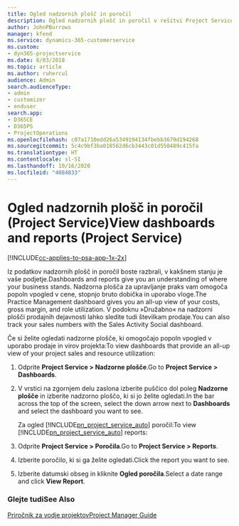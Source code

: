 ```yaml
---
title: Ogled nadzornih plošč in poročil
description: Ogled nadzornih plošč in poročil v rešitvi Project Service
author: JohnPBurrows
manager: kfend
ms.service: dynamics-365-customerservice
ms.custom:
- dyn365-projectservice
ms.date: 8/03/2018
ms.topic: article
ms.author: ruhercul
audience: Admin
search.audienceType:
- admin
- customizer
- enduser
search.app:
- D365CE
- D365PS
- ProjectOperations
ms.openlocfilehash: c07a1710edd26a5349194134fbebb3679d194268
ms.sourcegitcommit: 5c4c9bf3ba018562d6cb3443c01d550489c415fa
ms.translationtype: HT
ms.contentlocale: sl-SI
ms.lasthandoff: 10/16/2020
ms.locfileid: "4084833"
---
```

# <a name="view-dashboards-and-reports-project-service"></a><span data-ttu-id="ed348-103">Ogled nadzornih plošč in poročil (Project Service)</span><span class="sxs-lookup"><span data-stu-id="ed348-103">View dashboards and reports (Project Service)</span></span>

[!INCLUDE[cc-applies-to-psa-app-1x-2x](../includes/cc-applies-to-psa-app-1x-2x.md)]

<span data-ttu-id="ed348-104">Iz podatkov nadzornih plošč in poročil boste razbrali, v kakšnem stanju je vaše podjetje.</span><span class="sxs-lookup"><span data-stu-id="ed348-104">Dashboards and reports give you an understanding of where your business stands.</span></span> <span data-ttu-id="ed348-105">Nadzorna plošča za upravljanje praks vam omogoča popoln vpogled v cene, stopnjo bruto dobička in uporabo vloge.</span><span class="sxs-lookup"><span data-stu-id="ed348-105">The Practice Management dashboard gives you an all-up view of your costs, gross margin, and role utilization.</span></span> <span data-ttu-id="ed348-106">V podoknu »Družabno« na nadzorni plošči prodajnih dejavnosti lahko sledite tudi številkam prodaje.</span><span class="sxs-lookup"><span data-stu-id="ed348-106">You can also track your sales numbers with the Sales Activity Social dashboard.</span></span>  
  
 <span data-ttu-id="ed348-107">Če si želite ogledati nadzorne plošče, ki omogočajo popoln vpogled v uporabo prodaje in virov projekta:</span><span class="sxs-lookup"><span data-stu-id="ed348-107">To view dashboards that provide an all-up view of your project sales and resource utilization:</span></span>  
  
1. <span data-ttu-id="ed348-108">Odprite **Project Service > Nadzorne plošče**.</span><span class="sxs-lookup"><span data-stu-id="ed348-108">Go to **Project Service > Dashboards**.</span></span>  
  
2. <span data-ttu-id="ed348-109">V vrstici na zgornjem delu zaslona izberite puščico dol poleg **Nadzorne plošče** in izberite nadzorno ploščo, ki si jo želite ogledati.</span><span class="sxs-lookup"><span data-stu-id="ed348-109">In the bar across the top of the screen, select the down arrow next to **Dashboards** and select the dashboard you want to see.</span></span>  
  
   <span data-ttu-id="ed348-110">Za ogled [!INCLUDE[pn_project_service_auto](../includes/pn-project-service-auto.md)] poročil:</span><span class="sxs-lookup"><span data-stu-id="ed348-110">To view [!INCLUDE[pn_project_service_auto](../includes/pn-project-service-auto.md)] reports:</span></span>  
  
3. <span data-ttu-id="ed348-111">Odprite **Project Service > Poročila**.</span><span class="sxs-lookup"><span data-stu-id="ed348-111">Go to **Project Service > Reports**.</span></span>  
  
4. <span data-ttu-id="ed348-112">Izberite poročilo, ki si ga želite ogledati.</span><span class="sxs-lookup"><span data-stu-id="ed348-112">Click the report you want to see.</span></span>  
  
5. <span data-ttu-id="ed348-113">Izberite datumski obseg in kliknite **Ogled poročila**.</span><span class="sxs-lookup"><span data-stu-id="ed348-113">Select a date range and click **View Report**.</span></span>  
  
### <a name="see-also"></a><span data-ttu-id="ed348-114">Glejte tudi</span><span class="sxs-lookup"><span data-stu-id="ed348-114">See Also</span></span>  
 [<span data-ttu-id="ed348-115">Priročnik za vodje projektov</span><span class="sxs-lookup"><span data-stu-id="ed348-115">Project Manager Guide</span></span>](../psa/project-manager-guide.md)
